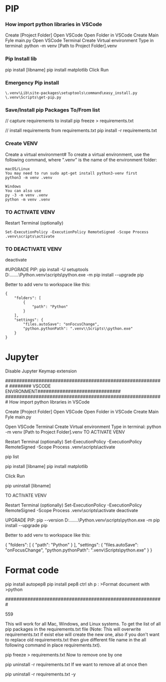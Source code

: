 # PIP

### How import python libraries in VSCode
Create [Project Folder]
Open VSCode
Open Folder in VSCode
Create Main Fyle main.py
Open VSCode Terminal
Create Virtual environment
Type in terminal: python -m venv [Path to Project Folder]\.venv

### Pip Install lib
pip install [libname]
pip install matplotlib
Click Run

### Emergency Pip install
```
\.venv\Lib\site-packages\setuptools\command\easy_install.py
\.venv\Scripts\get-pip.py
```
### Save/Install pip Packages To/From list
// capture requirements to install
pip freeze > requirements.txt

// install requirements from requirements.txt
pip install -r requirements.txt

### Create VENV
Create a virtual environment#
To create a virtual environment, use the following command, where ".venv" is the name of the environment folder:
```
macOS/Linux
You may need to run sudo apt-get install python3-venv first
python3 -m venv .venv

Windows
You can also use 
py -3 -m venv .venv
python -m venv .venv
```
### TO ACTIVATE VENV
Restart Terminal (optionally)
```
Set-ExecutionPolicy -ExecutionPolicy RemoteSigned -Scope Process
.venv\scripts\activate
```
### TO DEACTIVATE VENV
deactivate

#UPGRADE PIP:
pip install -U setuptools
D:\.......\Python\.venv\scripts\python.exe -m pip install --upgrade pip


Better to add venv to workspace like this:
```
{
	"folders": [
		{
			"path": "Python"
		}
	],
	"settings": {
		"files.autoSave": "onFocusChange",
		"python.pythonPath": ".venv\\Scripts\\python.exe"
	}
}
```

# Jupyter

Disable Jupyter Keymap extension


#########################################################
######## VSCODE ENVIRONMENT##############################
#########################################################
How import python libraries in VSCode

Create [Project Folder]
Open VSCode
Open Folder in VSCode
Create Main Fyle main.py

Open VSCode Terminal
Create Virtual environment
Type in terminal: python -m venv [Path to Project Folder]\.venv
TO ACTIVATE VENV

Restart Terminal (optionally)
Set-ExecutionPolicy -ExecutionPolicy RemoteSigned -Scope Process
.venv\scripts\activate

pip list

pip install [libname]
pip install matplotlib

Click Run

pip uninstall [libname]

TO ACTIVATE VENV

Restart Terminal (optionally)
Set-ExecutionPolicy -ExecutionPolicy RemoteSigned -Scope Process
.venv\scripts\activate
deactivate


UPGRADE PIP:
pip --version
D:\.......\Python\.venv\scripts\python.exe -m pip install --upgrade pip


Better to add venv to workspace like this:

{
	"folders": [
		{
			"path": "Python"
		}
	],
	"settings": {
		"files.autoSave": "onFocusChange",
		"python.pythonPath": ".venv\\Scripts\\python.exe"
	}
}

# Format code
pip install autopep8
pip install pep8
ctrl sh p : >Format document with >python

#########################################################

559

This will work for all Mac, Windows, and Linux systems. To get the list of all pip packages in the requirements.txt file (Note: This will overwrite requirements.txt if exist else will create the new one, also if you don't want to replace old requirements.txt then give different file name in the all following command in place requirements.txt).

pip freeze > requirements.txt
Now to remove one by one

pip uninstall -r requirements.txt
If we want to remove all at once then

pip uninstall -r requirements.txt -y